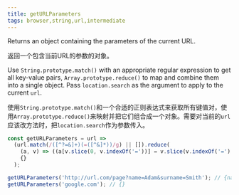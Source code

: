 ```yaml
---
title: getURLParameters
tags: browser,string,url,intermediate
---
```


Returns an object containing the parameters of the current URL.

返回一个包含当前URL的参数的对象。

Use `String.prototype.match()` with an appropriate regular expression to get all key-value pairs, `Array.prototype.reduce()` to map and combine them into a single object.
Pass `location.search` as the argument to apply to the current `url`.

使用`String.prototype.match()`和一个合适的正则表达式来获取所有键值对，使用`Array.prototype.reduce()`来映射并把它们组合成一个对象。需要对当前的`url`应该改方法时，把`location.search`作为参数传入。

```js
const getURLParameters = url =>
  (url.match(/([^?=&]+)(=([^&]*))/g) || []).reduce(
    (a, v) => ((a[v.slice(0, v.indexOf('='))] = v.slice(v.indexOf('=') + 1)), a),
    {}
  );
```

```js
getURLParameters('http://url.com/page?name=Adam&surname=Smith'); // {name: 'Adam', surname: 'Smith'}
getURLParameters('google.com'); // {}
```
